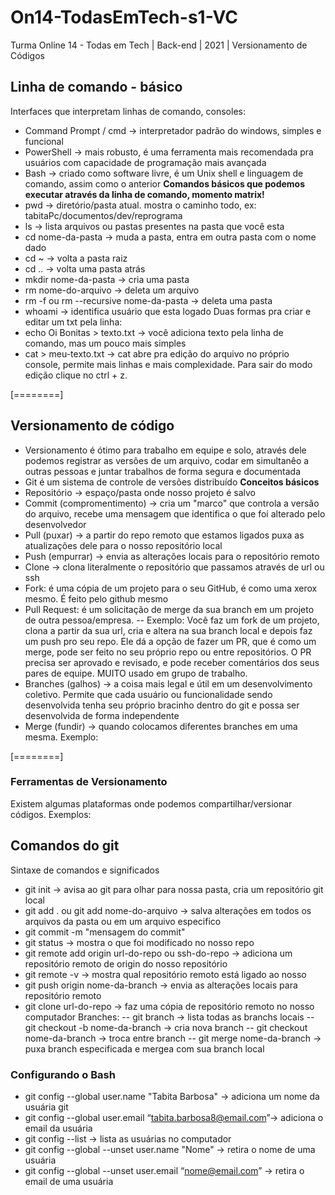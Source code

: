 # On14-TodasEmTech-s1-VC
Turma Online 14 - Todas em Tech | Back-end | 2021 | Versionamento de Códigos

## Linha de comando - básico
Interfaces que interpretam linhas de comando, consoles:
- Command Prompt / cmd -> interpretador padrão do windows, simples e funcional
- PowerShell -> mais robusto, é uma ferramenta  mais recomendada pra usuários com capacidade de programação mais avançada
- Bash -> criado como software livre, é um Unix shell e linguagem de comando, assim como o anterior
**Comandos básicos que podemos executar através da linha de comando, momento matrix!**
- pwd -> diretório/pasta atual. mostra o caminho todo, ex: tabitaPc/documentos/dev/reprograma
- ls -> lista arquivos ou pastas presentes na pasta que você esta
- cd nome-da-pasta -> muda a pasta, entra em outra pasta com o nome dado
- cd ~ -> volta a pasta raiz
- cd .. -> volta uma pasta atrás
- mkdir nome-da-pasta -> cria uma pasta
- rm nome-do-arquivo -> deleta um arquivo
- rm -f ou rm --recursive nome-da-pasta -> deleta uma pasta
- whoami -> identifica usuário que esta logado 
Duas formas pra criar e editar um txt pela linha: 
- echo Oi Bonitas > texto.txt -> você adiciona texto pela linha de comando, mas um pouco mais simples
- cat > meu-texto.txt -> cat abre pra edição do arquivo no próprio console, permite mais linhas e mais complexidade. Para sair do modo edição clique no ctrl + z.

[========]

## Versionamento de código
- Versionamento é ótimo para trabalho em equipe e solo, através dele podemos registrar as versões de um arquivo, codar em simultanêo a outras pessoas e juntar trabalhos de forma segura e documentada
- Git é um sistema de controle de versões distribuído
**Conceitos básicos**
- Repositório -> espaço/pasta onde nosso projeto é salvo
- Commit (compromentimento) -> cria um "marco" que controla a versão do arquivo, recebe uma mensagem que identifica o que foi alterado pelo desenvolvedor
- Pull (puxar) -> a partir do repo remoto que estamos ligados puxa as atualizações dele para o nosso repositório local
- Push (empurrar) -> envia as alterações locais para o repositório remoto
- Clone -> clona literalmente o repositório que passamos através de url ou ssh
- Fork: é uma cópia de um projeto para o seu GitHub, é como uma xerox mesmo. É feito pelo github mesmo
- Pull Request: é um solicitação de merge da sua branch em um projeto de outra pessoa/empresa.
-- Exemplo: Você faz um fork de um projeto, clona a partir da sua url, cria e altera na sua branch local e depois faz um push pro seu repo. Ele dá a opção de fazer um PR, que é como um merge, pode ser feito no seu próprio repo ou entre repositórios. O PR precisa ser aprovado e revisado, e pode receber comentários dos seus pares de equipe. MUITO usado em grupo de trabalho.
- Branches (galhos) -> a coisa mais legal e útil em um desenvolvimento coletivo. Permite que cada usuário ou funcionalidade sendo desenvolvida tenha seu próprio bracinho dentro do git e possa ser desenvolvida de forma independente
- Merge (fundir) -> quando colocamos diferentes branches em uma mesma. Exemplo:



[========]

### Ferramentas de Versionamento
Existem algumas plataformas onde podemos compartilhar/versionar códigos. Exemplos:


## Comandos do git
Sintaxe de comandos e significados 
- git init -> avisa ao git para olhar para nossa pasta, cria um repositório git local
- git add . ou git add nome-do-arquivo -> salva alterações em todos os arquivos da pasta ou em um arquivo especifico
- git commit -m "mensagem do commit" 
- git status -> mostra o que foi modificado no nosso repo
- git remote add origin url-do-repo ou ssh-do-repo -> adiciona um repositório remoto de origin do nosso repositório
- git remote -v -> mostra qual repositório remoto está ligado ao nosso
- git push origin nome-da-branch -> envia as alterações locais para repositório remoto
- git clone url-do-repo -> faz uma cópia de repositório remoto no nosso computador
Branches:
-- git branch -> lista todas as branchs locais
-- git checkout -b nome-da-branch -> cria nova branch
-- git checkout nome-da-branch -> troca entre branch
-- git merge nome-da-branch -> puxa branch especificada e mergea com sua branch local

### Configurando o Bash
- git config --global user.name "Tabita Barbosa" -> adiciona um nome da usuária git
- git config --global user.email “tabita.barbosa8@email.com”-> adiciona o email da usuária
- git config --list -> lista as usuárias no computador
- git config --global --unset user.name "Nome" -> retira o nome de uma usuária
- git config --global --unset user.email “nome@email.com” -> retira o email de uma usuária
